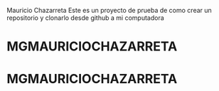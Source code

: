 Mauricio Chazarreta
Este es un proyecto de prueba de como crear un repositorio y clonarlo desde github a mi computadora
# MGMAURICIOCHAZARRETA
# MGMAURICIOCHAZARRETA
